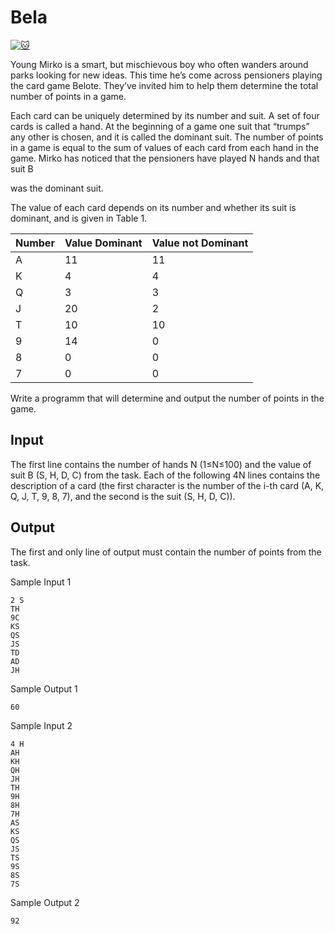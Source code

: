 # Bela

[![:cat:](https://open.kattis.com/favicon)](https://open.kattis.com/problems/bela)

Young Mirko is a smart, but mischievous boy who often wanders around parks looking for new ideas. This time he’s come across pensioners playing the card game Belote. They’ve invited him to help them determine the total number of points in a game.

Each card can be uniquely determined by its number and suit. A set of four cards is called a hand. At the beginning of a game one suit that “trumps” any other is chosen, and it is called the dominant suit. The number of points in a game is equal to the sum of values of each card from each hand in the game. Mirko has noticed that the pensioners have played N
hands and that suit B

was the dominant suit.

The value of each card depends on its number and whether its suit is dominant, and is given in Table 1.

| Number | Value Dominant | Value not Dominant |
| - | - | - |
| A | 11 | 11 |
| K | 4 | 4 |
| Q | 3 | 3 |
| J | 20 | 2 |
| T | 10 | 10 |
| 9 | 14 | 0 |
| 8 | 0 | 0 |
| 7 | 0 | 0 |

Write a programm that will determine and output the number of points in the game.

## Input

The first line contains the number of hands N (1≤N≤100) and the value of suit B (S, H, D, C) from the task. Each of the following 4N lines contains the description of a card (the first character is the number of the i-th card (A, K, Q, J, T, 9, 8, 7), and the second is the suit (S, H, D, C)).

## Output

The first and only line of output must contain the number of points from the task.

Sample Input 1
```
2 S
TH
9C
KS
QS
JS
TD
AD
JH
```
Sample Output 1
```
60
```

Sample Input 2
```
4 H
AH
KH
QH
JH
TH
9H
8H
7H
AS
KS
QS
JS
TS
9S
8S
7S
```
Sample Output 2
```
92
```
